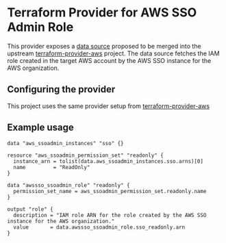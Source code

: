 # Terraform Provider for AWS SSO Admin Role

This provider exposes a [data source](https://github.com/hashicorp/terraform-provider-aws/pull/18048) proposed to be merged into the upstream [terraform-provider-aws](https://github.com/hashicorp/terraform-provider-aws) project. The data source fetches the IAM role created in the target AWS account by the AWS SSO instance for the AWS organization.

## Configuring the provider

This project uses the same provider setup from [terraform-provider-aws](https://registry.terraform.io/providers/hashicorp/aws/latest/docs)

## Example usage

```hcl
data "aws_ssoadmin_instances" "sso" {}

resource "aws_ssoadmin_permission_set" "readonly" {
  instance_arn = tolist(data.aws_ssoadmin_instances.sso.arns)[0]
  name         = "ReadOnly"
}

data "awssso_ssoadmin_role" "readonly" {
  permission_set_name = aws_ssoadmin_permission_set.readonly.name
}

output "role" {
  description = "IAM role ARN for the role created by the AWS SSO instance for the AWS organization."
  value       = data.awssso_ssoadmin_role.sso_readonly.arn
}
```
